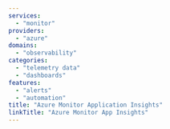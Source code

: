 ```yaml
---
services:
  - "monitor"
providers:
  - "azure"
domains:
  - "observability"
categories:
  - "telemetry data"
  - "dashboards"
features:
  - "alerts"
  - "automation"
title: "Azure Monitor Application Insights"
linkTitle: "Azure Monitor App Insights"
---
```


